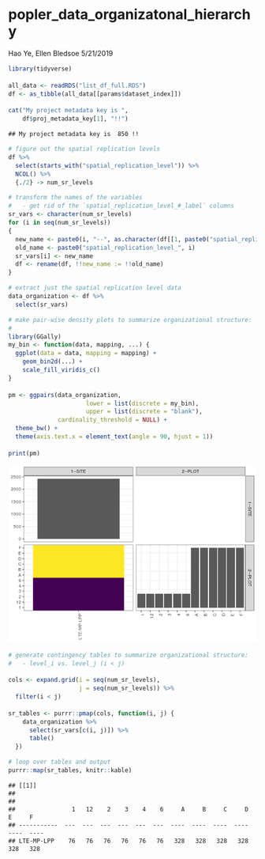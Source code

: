 popler\_data\_organizatonal\_hierarchy
================
Hao Ye, Ellen Bledsoe
5/21/2019

``` r
library(tidyverse)

all_data <- readRDS("list_df_full.RDS")
df <- as_tibble(all_data[[params$dataset_index]])

cat("My project metadata key is ", 
    df$proj_metadata_key[1], "!!")
```

    ## My project metadata key is  850 !!

``` r
# figure out the spatial replication levels
df %>% 
  select(starts_with("spatial_replication_level")) %>%
  NCOL() %>%
  {./2} -> num_sr_levels
```

``` r
# transform the names of the variables
#   - get rid of the `spatial_replication_level_#_label` columns
sr_vars <- character(num_sr_levels)
for (i in seq(num_sr_levels))
{
  new_name <- paste0(i, "--", as.character(df[[1, paste0("spatial_replication_level_", i, "_label")]]))
  old_name <- paste0("spatial_replication_level_", i)
  sr_vars[i] <- new_name
  df <- rename(df, !!new_name := !!old_name)
}
```

``` r
# extract just the spatial replication level data
data_organization <- df %>%
  select(sr_vars)
```

``` r
# make pair-wise density plots to summarize organizational structure:
# 
library(GGally)
my_bin <- function(data, mapping, ...) {
  ggplot(data = data, mapping = mapping) +
    geom_bin2d(...) +
    scale_fill_viridis_c()
}

pm <- ggpairs(data_organization, 
                      lower = list(discrete = my_bin), 
                      upper = list(discrete = "blank"), 
              cardinality_threshold = NULL) + 
  theme_bw() + 
  theme(axis.text.x = element_text(angle = 90, hjust = 1))

print(pm)
```

![](data_report-150_files/figure-markdown_github/unnamed-chunk-5-1.png)

``` r
# generate contingency tables to summarize organizational structure:
#   - level_i vs. level_j (i < j)

cols <- expand.grid(i = seq(num_sr_levels), 
                    j = seq(num_sr_levels)) %>%
  filter(i < j)

sr_tables <- purrr::pmap(cols, function(i, j) {
    data_organization %>%
      select(sr_vars[c(i, j)]) %>%
      table()
  })
```

``` r
# loop over tables and output
purrr::map(sr_tables, knitr::kable)
```

    ## [[1]]
    ## 
    ## 
    ##                1   12    2    3    4    6     A     B     C     D     E     F
    ## -----------  ---  ---  ---  ---  ---  ---  ----  ----  ----  ----  ----  ----
    ## LTE-MP-LPP    76   76   76   76   76   76   328   328   328   328   328   328
